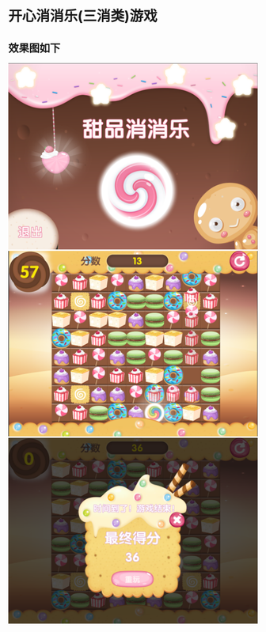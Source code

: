 # 开心消消乐(三消类)游戏
## 效果图如下
![](https://github.com/fctony/Happy-Eliminate/blob/master/Image/1.png)
![](https://github.com/fctony/Happy-Eliminate/blob/master/Image/2.png)
![](https://github.com/fctony/Happy-Eliminate/blob/master/Image/3.png)
